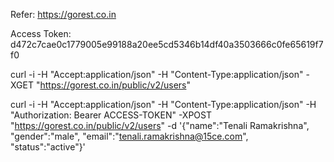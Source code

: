 Refer:
https://gorest.co.in

Access Token:
d472c7cae0c1779005e99188a20ee5cd5346b14df40a3503666c0fe65619f7f0

curl -i -H "Accept:application/json" -H "Content-Type:application/json" -XGET "https://gorest.co.in/public/v2/users"

curl -i -H "Accept:application/json" -H "Content-Type:application/json" -H "Authorization: Bearer ACCESS-TOKEN" -XPOST "https://gorest.co.in/public/v2/users" -d '{"name":"Tenali Ramakrishna", "gender":"male", "email":"tenali.ramakrishna@15ce.com", "status":"active"}'

